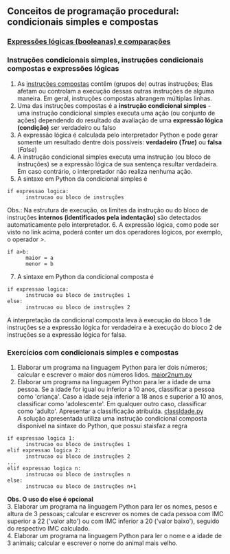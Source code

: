 ## Conceitos de programação procedural: condicionais simples e compostas  

### [Expressões lógicas (booleanas) e comparações](https://docs.python.org/pt-br/3/library/stdtypes.html#boolean-operations-and-or-not)

### Instruções condicionais simples, instruções condicionais compostas e expressões lógicas
1. As [instruções compostas](https://docs.python.org/pt-br/3/reference/compound_stmts.html) contêm (grupos de) outras instruções; Elas afetam ou controlam a execução dessas outras instruções de alguma maneira. Em geral, instruções compostas abrangem múltiplas linhas. 
2. Uma das instruções compostas é a **instrução condicional simples** - uma instrução condicional simples executa uma ação (ou conjunto de ações) dependendo do resultado da avaliação de uma **expressão lógica (condição)** ser verdadeiro ou falso  
3. A expressão lógica é calculada pelo interpretador Python e pode gerar somente um resultado dentre dois possíveis: **verdadeiro (*True*)** ou **falsa** (*False*) 
4. A instrução condicional simples executa uma instrução (ou bloco de instruções) se a expressão lógica de sua sentença resultar verdadeira. Em caso contrário, o interpretador não realiza nenhuma ação.
5. A sintaxe em Python da condicional simples é  
```
if expressao logica:  
      instrucao ou bloco de instruções
```  
Obs.: Na estrutura de execução, os limites da instrução ou do bloco de instruções **internos (identificados pela indentação)** são detectados automaticamente pelo interpretador.
6. A expressão lógica, como pode ser visto no link acima, poderá conter um dos operadores lógicos, por exemplo, o operador *>*.  
```
if a>b:  
      maior = a
      menor = b
```  
7. A sintaxe em Python da condicional composta é  
```
if expressao logica:  
      instrucao ou bloco de instruções 1
else:
      instrucao ou bloco de instruções 2
```  
A interpretação da condicional composta leva à execução do bloco 1 de instruções se a expressão lógica for verdadeira e à execução do bloco 2 de instruções se a expressão lógica for falsa.  

### Exercícios com condicionais simples e compostas  
1. Elaborar um programa na linguagem Python para ler dois números; calcular e escrever o maior dos números lidos. [maior2num.py](https://github.com/claytonjasilva/prog_exemplos/blob/main/maior2num.py)
2. Elaborar um programa na linguagem Python para ler a idade de uma pessoa. Se a idade for igual ou inferior a 10 anos, classificar a pessoa como 'criança'. Caso a idade seja inferior a 18 anos e superior a 10 anos, classificar como 'adolescente'. Em qualquer outro caso, classificar como 'adulto'. Apresentar a classificação atribuída. [classIdade.py](https://github.com/claytonjasilva/prog_exemplos/blob/main/classIdade.py)  
A solução apresentada utiliza uma instrução condicional composta disponível na sintaxe do Python, que possui staisfaz a regra
```
if expressao logica 1:  
      instrucao ou bloco de instruções 1
elif expressao logica 2:
      instrucao ou bloco de instruções 2
...
elif expressao logica n:
      instrucao ou bloco de instruções n
else:
      instrucao ou bloco de instruções n+1
```  
**Obs. O uso do else é opcional**  
3. Elaborar um programa na linguagem Python para ler os nomes, pesos e altura de 3 pessoas; calcular e escrever os nomes de cada pessoa com IMC superior a 22 ('valor alto') ou com IMC inferior a 20 ('valor baixo'), seguido do respectivo IMC calculado.  
4. Elaborar um programa na linguagem Python para ler o nome e a idade de 3 animais; calcular e escrever o nome do animal mais velho.   
